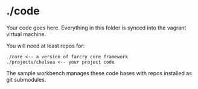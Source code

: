 ./code
============

Your code goes here.  Everything in this folder is synced into the vagrant virtual machine.

You will need at least repos for:

```
./core <-- a version of farcry core framework
./projects/chelsea <-- your project code
```

The sample workbench manages these code bases with repos installed as git submodules.